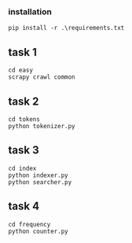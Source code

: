 ### installation
    pip install -r .\requirements.txt

## task 1
    cd easy
    scrapy crawl common

## task 2
    cd tokens
    python tokenizer.py

## task 3
    cd index
    python indexer.py
    python searcher.py

## task 4
    cd frequency
    python counter.py